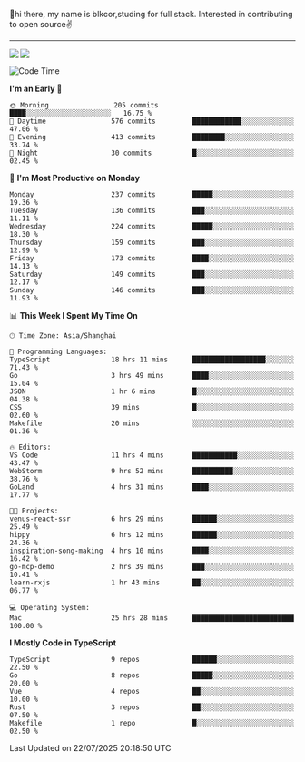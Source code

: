 👋hi there, my name is blkcor,studing for full stack.
Interested in contributing to open source✌️

<hr/>

![](https://github-readme-stats.vercel.app/api?username=blkcor)
<a href="https://github.com/blkcor/github-readme-stats">
    <img align="left" src="https://github-readme-stats.vercel.app/api/top-langs/?username=blkcor&hide=jupyter%20notebook,shaderlab,tex,c%23&langs_count=9" />
</a>


<!--START_SECTION:waka-->
![Code Time](http://img.shields.io/badge/Code%20Time-2%2C276%20hrs%2056%20mins-blue)

**I'm an Early 🐤** 

```text
🌞 Morning                205 commits         ████░░░░░░░░░░░░░░░░░░░░░   16.75 % 
🌆 Daytime                576 commits         ████████████░░░░░░░░░░░░░   47.06 % 
🌃 Evening                413 commits         ████████░░░░░░░░░░░░░░░░░   33.74 % 
🌙 Night                  30 commits          █░░░░░░░░░░░░░░░░░░░░░░░░   02.45 % 
```
📅 **I'm Most Productive on Monday** 

```text
Monday                   237 commits         █████░░░░░░░░░░░░░░░░░░░░   19.36 % 
Tuesday                  136 commits         ███░░░░░░░░░░░░░░░░░░░░░░   11.11 % 
Wednesday                224 commits         █████░░░░░░░░░░░░░░░░░░░░   18.30 % 
Thursday                 159 commits         ███░░░░░░░░░░░░░░░░░░░░░░   12.99 % 
Friday                   173 commits         ████░░░░░░░░░░░░░░░░░░░░░   14.13 % 
Saturday                 149 commits         ███░░░░░░░░░░░░░░░░░░░░░░   12.17 % 
Sunday                   146 commits         ███░░░░░░░░░░░░░░░░░░░░░░   11.93 % 
```


📊 **This Week I Spent My Time On** 

```text
🕑︎ Time Zone: Asia/Shanghai

💬 Programming Languages: 
TypeScript               18 hrs 11 mins      ██████████████████░░░░░░░   71.43 % 
Go                       3 hrs 49 mins       ████░░░░░░░░░░░░░░░░░░░░░   15.04 % 
JSON                     1 hr 6 mins         █░░░░░░░░░░░░░░░░░░░░░░░░   04.38 % 
CSS                      39 mins             █░░░░░░░░░░░░░░░░░░░░░░░░   02.60 % 
Makefile                 20 mins             ░░░░░░░░░░░░░░░░░░░░░░░░░   01.36 % 

🔥 Editors: 
VS Code                  11 hrs 4 mins       ███████████░░░░░░░░░░░░░░   43.47 % 
WebStorm                 9 hrs 52 mins       ██████████░░░░░░░░░░░░░░░   38.76 % 
GoLand                   4 hrs 31 mins       ████░░░░░░░░░░░░░░░░░░░░░   17.77 % 

🐱‍💻 Projects: 
venus-react-ssr          6 hrs 29 mins       ██████░░░░░░░░░░░░░░░░░░░   25.49 % 
hippy                    6 hrs 12 mins       ██████░░░░░░░░░░░░░░░░░░░   24.36 % 
inspiration-song-making  4 hrs 10 mins       ████░░░░░░░░░░░░░░░░░░░░░   16.42 % 
go-mcp-demo              2 hrs 39 mins       ███░░░░░░░░░░░░░░░░░░░░░░   10.41 % 
learn-rxjs               1 hr 43 mins        ██░░░░░░░░░░░░░░░░░░░░░░░   06.77 % 

💻 Operating System: 
Mac                      25 hrs 28 mins      █████████████████████████   100.00 % 
```

**I Mostly Code in TypeScript** 

```text
TypeScript               9 repos             ██████░░░░░░░░░░░░░░░░░░░   22.50 % 
Go                       8 repos             █████░░░░░░░░░░░░░░░░░░░░   20.00 % 
Vue                      4 repos             ██░░░░░░░░░░░░░░░░░░░░░░░   10.00 % 
Rust                     3 repos             ██░░░░░░░░░░░░░░░░░░░░░░░   07.50 % 
Makefile                 1 repo              █░░░░░░░░░░░░░░░░░░░░░░░░   02.50 % 
```




 Last Updated on 22/07/2025 20:18:50 UTC
<!--END_SECTION:waka-->


